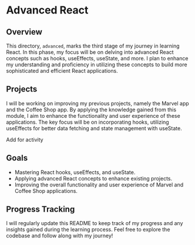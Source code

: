 # Advanced React

## Overview
This directory, `advanced`, marks the third stage of my journey in learning React. In this phase, my focus will be on delving into advanced React concepts such as hooks, useEffects, useState, and more. I plan to enhance my understanding and proficiency in utilizing these concepts to build more sophisticated and efficient React applications.

## Projects
I will be working on improving my previous projects, namely the Marvel app and the Coffee Shop app. By applying the knowledge gained from this module, I aim to enhance the functionality and user experience of these applications. The key focus will be on incorporating hooks, utilizing useEffects for better data fetching and state management with useState.

Add for activity
## Goals
- Mastering React hooks, useEffects, and useState.
- Applying advanced React concepts to enhance existing projects.
- Improving the overall functionality and user experience of Marvel and Coffee Shop applications.

## Progress Tracking
I will regularly update this README to keep track of my progress and any insights gained during the learning process. Feel free to explore the codebase and follow along with my journey!

